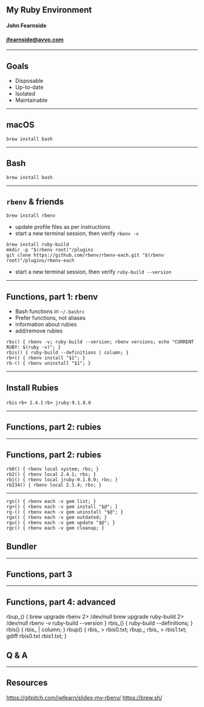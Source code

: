 ## My Ruby Environment

#### John Fearnside
#### jfearnside@avvo.com

---

## Goals
- Disposable
- Up-to-date
- Isolated
- Maintainable

---

## macOS
```
brew install bash
```

---

## Bash
```
brew install bash
```

---

## `rbenv` & friends
```
brew install rbenv
```
- update profile files as per instructions
- start a new terminal session, then verify `rbenv -v`
```
brew install ruby-build
mkdir -p "$(rbenv root)"/plugins
git clone https://github.com/rbenv/rbenv-each.git "$(rbenv root)"/plugins/rbenv-each
```
- start a new terminal session, then verify `ruby-build --version`

---

## Functions, part 1: rbenv
- Bash functions in `~/.bashrc`
- Prefer functions, not aliases
- information about rubies
- add/remove rubies

```
rbs() { rbenv -v; ruby-build --version; rbenv versions; echo "CURRENT RUBY: $(ruby -v)"; }
rbis() { ruby-build --definitions | column; }
rb+() { rbenv install "$1"; }
rb-() { rbenv uninstall "$1"; }
```
---

## Install Rubies
`rbis`
`rb+ 2.4.1`
`rb+ jruby-9.1.8.0`

---

## Functions, part 2: rubies

---

## Functions, part 2: rubies
```
rb0() { rbenv local system; rbs; }
rb2() { rbenv local 2.4.1; rbs; }
rbj() { rbenv local jruby-9.1.8.0; rbs; }
rb234() { rbenv local 2.3.4; rbs; }
```

---

```
rgs() { rbenv each -v gem list; }
rg+() { rbenv each -v gem install "$@"; }
rg-() { rbenv each -v gem uninstall "$@"; }
rgo() { rbenv each -v gem outdated; }
rgu() { rbenv each -v gem update "$@"; }
rgc() { rbenv each -v gem cleanup; }
```

## Bundler

---

## Functions, part 3

---

## Functions, part 4: advanced

rbup_() {
  brew upgrade rbenv 2> /dev/null
  brew upgrade ruby-build 2> /dev/null
  rbenv -v
  ruby-build --version
}
rbis_() { ruby-build --definitions; }
rbis() { rbis_ | column; }
rbup() { rbis_ > rbis0.txt; rbup_; rbis_ > rbis1.txt; gdiff rbis0.txt rbis1.txt; }


## Q & A

---

## Resources
https://gitpitch.com/jwfearn/slides-my-rbenv/
https://brew.sh/

<!--
TODO: screenshots from BS and SF to show what data moves where

Intro - Chris
Batch - Gowthami
Realtime - John
Leveraging - Elisabeth
Execution - Chris

-->